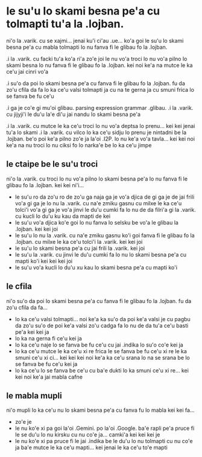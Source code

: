le su'u lo skami besna pe'a cu tolmapti tu'a la .lojban.
========================================================

ni'o la .varik. cu se xajmi... jenai ku'i ci'au .ue... ko'a goi le su'u lo skami besna pe'a cu mabla tolmapti lo nu fanva fi le glibau fo la .lojban.

.i la .varik. cu facki tu'a ko'a ri'a zo'e joi le nu vo'a troci lo nu vo'a pilno lo skami besna lo nu fanva fi le glibau fo la .lojban. kei noi ke'a na mutce le ka ce'u jai cinri vo'a

.i su'o da poi lo skami besna pe'a cu fanva fi le glibau fo la .lojban. fu da zo'u cfila da fa lo ka ce'u valsi tolmapti ja cu na te gerna ja cu smuni frica lo se fanva be fu ce'u

.i ga je co'e gi mu'oi glibau. parsing expression grammar .glibau.  .i la .varik. cu jijyji'i le du'u la'e di'u jai nandu lo skami besna pe'a

.i la .varik. cu mutce le ka ce'u troci lo nu vo'a deptsa lo prenu...  kei kei jenai tu'a lo skami  .i la .varik. cu vilco lo ka ce'u sidju lo prenu je nintadni be la .lojban. be'o poi ke'a pilno zo'e ja la'oi .I2P. lo nu ke'a vo'a tavla... kei kei noi ke'a na nu troci lo nu ciksi fo lo narka'e be lo ka ce'u jimpe

## le ctaipe be le su'u troci
ni'o la .varik. cu troci lo nu vo'a pilno lo skami besna pe'a lo nu fanva fi le glibau fo la .lojban. kei kei ni'i...

* le su'u ro da zo'u ro de zo'u ga naja ga je vo'a djica de gi ga je de jai frili vo'a gi ga je lo nu la .varik. cu na'e zmiku gasnu cu milxe le ka ce'u tolci'i vo'a gi ga je vo'a jinvi le du'u cumki fa lo nu de da filri'a gi la .varik. cu kucli lo du'u ku kau da mapti de kei
* le su'u vo'a djica ko'e goi lo nu fanva lo selsku be vo'a le glibau la .lojban. kei kei joi
* le su'u lo nu la .varik. cu na'e zmiku gasnu ko'i goi fanva fi le glibau fo la .lojban. cu milxe le ka ce'u tolci'i la .varik. kei kei joi
* le su'u lo skami besna pe'a cu jai frili la .varik. kei joi
* le su'u la .varik. cu jinvi le du'u cumki fa lo nu lo skami besna pe'a cu mapti ko'i kei kei kei joi
* le su'u vo'a kucli lo du'u xu kau lo skami besna pe'a cu mapti ko'i

## le cfila
ni'o su'o da poi lo skami besna pe'a cu fanva fi le glibau fo la .lojban. fu da zo'u cfila da fa...

* lo ka ce'u valsi tolmapti... noi ke'a ka su'o da poi ke'a valsi je cu pagbu da zo'u su'o de poi ke'a valsi zo'u cadga fa lo nu de da tu'a ce'u basti pe'a kei kei ja
* lo ka na gerna fi ce'u kei ja
* lo ka ce'u naje lo se fanva be fu ce'u cu jai .indika lo su'o co'e kei ja
* lo ka ce'u mutce le ka ce'u xi re frica le se fanva be fu ce'u xi re le ka smuni ce'u xi ci... kei kei kei noi ke'a ka ce'u srana lo na se srana be lo se fanva be fu ce'u kei ja
* lo ka ce'u lo se fanva be ce'u cu ba'e dukti lo ka smuni ce'u xi re... kei kei noi ke'a jai mabla cafne

## le mabla mupli
ni'o mupli lo ka ce'u nu lo skami besna pe'a cu fanva fu lo mabla kei kei fa...

* zo'e je
* le nu ko'e xi pa goi la'oi .Gemini. po la'oi .Google. ba'e rapli pe'a pruce fi le se du'u lo nu kirsku cu nu co'e ja... camki'a kei kei kei je
* le nu ko'e xi pa pruce fi le jai .indika be le du'u lo nu tolmapti cu nu co'e ja ba'e mutce le ka ce'u mapti... kei jenai le ka ce'u to'e mapti
